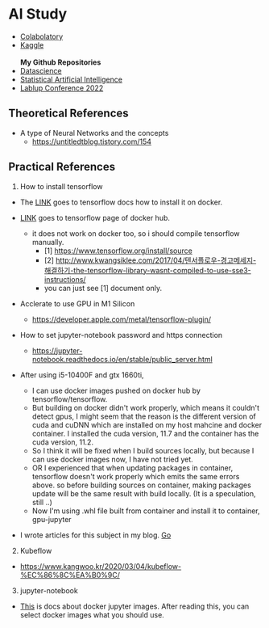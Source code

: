 # AI Study

* [Colabolatory](https://research.google.com/colaboratory)
* [Kaggle](https://www.kaggle.com)
\
\
__My Github Repositories__
* [Datascience](https://github.com/dev-onejun/Datascience)
* [Statistical Artificial Intelligence](https://github.com/dev-onejun/Statistical-Artificial-Intelligence)
* [Lablup Conference 2022](https://github.com/dev-onejun/Lablup-Conference-2022)

## Theoretical References

* A type of Neural Networks and the concepts
  * https://untitledtblog.tistory.com/154

## Practical References

1. How to install tensorflow

  * The [LINK](https://www.tensorflow.org/install/docker) goes to tensorflow docs how to install it on docker.
  * [LINK](https://hub.docker.com/r/tensorflow/tensorflow) goes to tensorflow page of docker hub.
    * it does not work on docker too, so i should compile tensorflow manually.
      * [1] https://www.tensorflow.org/install/source
      * [2] http://www.kwangsiklee.com/2017/04/텐서플로우-경고메세지-해결하기-the-tensorflow-library-wasnt-compiled-to-use-sse3-instructions/
      * you can just see [1] document only.

  * Acclerate to use GPU in M1 Silicon
    * https://developer.apple.com/metal/tensorflow-plugin/

  * How to set jupyter-notebook password and https connection
    * https://jupyter-notebook.readthedocs.io/en/stable/public_server.html

  * After using i5-10400F and gtx 1660ti,
    * I can use docker images pushed on docker hub by tensorflow/tensorflow.
    * But building on docker didn't work properly, which means it couldn't detect gpus, I might seem that the reason is the different version of cuda and cuDNN which are installed on my host mahcine and docker container. I installed the cuda version, 11.7 and the container has the cuda version, 11.2.
    * So I think it will be fixed when I build sources locally, but because I can use docker images now, I have not tried yet.
    * OR I experienced that when updating packages in container, tensorflow doesn't work properly which emits the same errors above. so before building sources on container, making packages update will be the same result with build locally. (It is a speculation, still ..)
    * Now I'm using .whl file built from container and install it to container, gpu-jupyter

  * I wrote articles for this subject in my blog. [Go](https://dev-onejun.github.io/study/artificial%20intelligence/2022/12/15/InstallLibrary.html)

2. Kubeflow

  * https://www.kangwoo.kr/2020/03/04/kubeflow-%EC%86%8C%EA%B0%9C/

3. jupyter-notebook

  * [This](https://jupyter-docker-stacks.readthedocs.io/en/latest/using/selecting.html) is docs about docker jupyter images. After reading this, you can select docker images what you should use.
